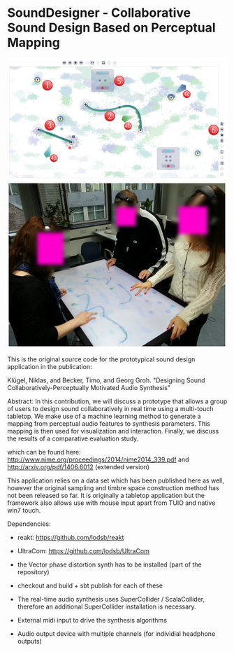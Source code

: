 # SoundDesigner - Collaborative Sound Design Based on Perceptual Mapping 
![Screen-shot of prototype 1](overview.png "Screen-shot of prototype")
![User study](g2.png "People using one of the prototypes at the evaluation (video feed)")

This is the original source code for the prototypical sound design application in the 
publication:

Klügel, Niklas, and Becker, Timo, and Georg Groh. "Designing Sound Collaboratively-Perceptually Motivated Audio Synthesis"

Abstract:
In this contribution, we will discuss a prototype that allows a group of users to design sound collaboratively in real time using a multi-touch tabletop. We make use of a machine learning method to generate a mapping from perceptual audio features to synthesis parameters. This mapping is then used for visualization and interaction. Finally, we discuss the results of a comparative evaluation study.

which can be found here: http://www.nime.org/proceedings/2014/nime2014_339.pdf and http://arxiv.org/pdf/1406.6012 (extended version)

This application relies on a data set which has been published here as well, however the original sampling and timbre space construction method has not been released so far.
It is originally a tabletop application but the framework also allows use with mouse input apart from TUIO and native win7 touch.

Dependencies:
- reakt: https://github.com/lodsb/reakt
- UltraCom: https://github.com/lodsb/UltraCom
- the Vector phase distortion synth has to be installed (part of the repository)

- checkout and build + sbt publish for each of these

- The real-time audio synthesis uses SuperCollider / ScalaCollider, therefore an additional SuperCollider installation is necessary.
- External midi input to drive the synthesis algorithms
- Audio output device with multiple channels (for individial headphone outputs)



